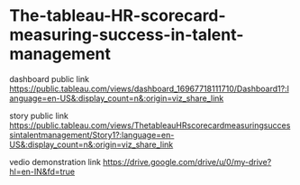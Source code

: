 # The-tableau-HR-scorecard-measuring-success-in-talent-management


dashboard public link https://public.tableau.com/views/dashboard_16967718111710/Dashboard1?:language=en-US&:display_count=n&:origin=viz_share_link

story public link https://public.tableau.com/views/ThetableauHRscorecardmeasuringsuccessintalentmanagement/Story1?:language=en-US&:display_count=n&:origin=viz_share_link

vedio demonstration link https://drive.google.com/drive/u/0/my-drive?hl=en-IN&fd=true
